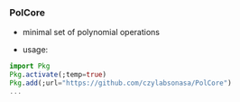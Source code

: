 ### PolCore 
* minimal set of polynomial operations

* usage:
```julia
import Pkg
Pkg.activate(;temp=true)
Pkg.add(;url="https://github.com/czylabsonasa/PolCore")
...

```

